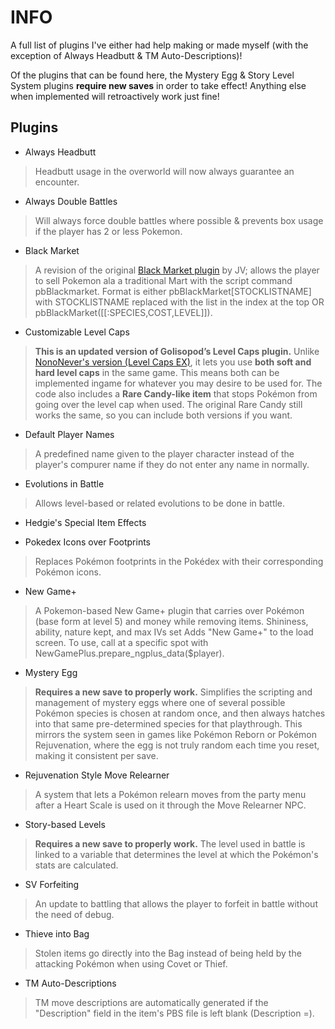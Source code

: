 # INFO
A full list of plugins I've either had help making or made myself (with the exception of Always Headbutt & TM Auto-Descriptions)!

Of the plugins that can be found here, the Mystery Egg & Story Level System plugins **require new saves** in order to take effect! Anything else when implemented will retroactively work just fine!

## Plugins
- Always Headbutt
> Headbutt usage in the overworld will now always guarantee an encounter.

- Always Double Battles
> Will always force double battles where possible & prevents box usage if the player has 2 or less Pokemon.

- Black Market
> A revision of the original [Black Market plugin](https://eeveeexpo.com/threads/2877/) by JV; allows the player to sell Pokemon ala a traditional Mart with the script command pbBlackmarket. Format is either pbBlackMarket[STOCKLISTNAME] with STOCKLISTNAME replaced with the list in the index at the top OR pbBlackMarket([[:SPECIES,COST,LEVEL]]).

- Customizable Level Caps
> **This is an updated version of Golisopod’s Level Caps plugin.**
> Unlike [NonoNever's version (Level Caps EX)](https://eeveeexpo.com/resources/1481/), it lets you use **both soft and hard level caps** in the same game. This means both can be implemented ingame for whatever you may desire to be used for. The code also includes a **Rare Candy-like item** that stops Pokémon from going over the level cap when used. The original Rare Candy still works the same, so you can include both versions if you want.

- Default Player Names
> A predefined name given to the player character instead of the player's compurer name if they do not enter any name in normally.

- Evolutions in Battle
> Allows level-based or related evolutions to be done in battle.

- Hedgie's Special Item Effects

- Pokedex Icons over Footprints
> Replaces Pokémon footprints in the Pokédex with their corresponding Pokémon icons.

- New Game+
> A Pokemon-based New Game+ plugin that carries over Pokémon (base form at level 5) and money while removing items. Shininess, ability, nature kept, and max IVs set
> Adds "New Game+" to the load screen.
> To use, call at a specific spot with NewGamePlus.prepare_ngplus_data($player).

- Mystery Egg
> **Requires a new save to properly work.**
> Simplifies the scripting and management of mystery eggs where one of several possible Pokémon species is chosen at random once, and then always hatches into that same pre-determined species for that playthrough. This mirrors the system seen in games like Pokémon Reborn or Pokémon Rejuvenation, where the egg is not truly random each time you reset, making it consistent per save.

- Rejuvenation Style Move Relearner
> A system that lets a Pokémon relearn moves from the party menu after a Heart Scale is used on it through the Move Relearner NPC.

- Story-based Levels
> **Requires a new save to properly work.**
> The level used in battle is linked to a variable that determines the level at which the Pokémon's stats are calculated.

- SV Forfeiting
> An update to battling that allows the player to forfeit in battle without the need of debug.

- Thieve into Bag
> Stolen items go directly into the Bag instead of being held by the attacking Pokémon when using Covet or Thief.

- TM Auto-Descriptions
> TM move descriptions are automatically generated if the "Description" field in the item's PBS file is left blank (Description =).

